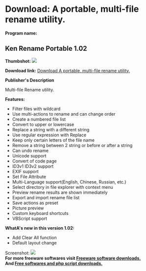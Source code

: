 # Download: A portable, multi-file rename utility.

**Program name:**

## Ken Rename Portable 1.02

  
**Thumbshot:** ![](http://www.freewarefiles.com/screenshot/kenrename_md.gif)   
  
**Download link:** [Download A portable, multi-file rename utility.](http://freesoftwares.boysofts.com/Ken-Rename-Portable_program_48538.html)  
  


**Publisher's Description**  
  


Multi-file Rename utility. 

**Features:**

  * Filter files with wildcard 
  * Use multi-actions to rename and can change order 
  * Create a numbered file list 
  * Convert to upper or lowercase 
  * Replace a string with a different string 
  * Use regular expression with Replace 
  * Keep only certain letters of the file name 
  * Remove a string between 2 string or before or after a string 
  * Can undo rename 
  * Unicode support 
  * Convert of code page 
  * ID3v1 ID3v2 support 
  * EXIF support 
  * Set File Attribute 
  * Multi-Language support(English, Chinese, Russian, etc.) 
  * Select directory in file explorer with context menu 
  * Preview rename results are shown immediately 
  * Export and import rename file list 
  * Save actions as preset 
  * Picture preview 
  * Custom keyboard shortcuts 
  * VBScript support 

**WhatA's new in this version 1.02:**

  * Add Clear All function 
  * Default layout change 

  
  
Screenshot: ![](http://www.freewarefiles.com/screenshot/kenrename.gif)   
**For more freeware softwares visit [Freeware software downloads.](http://freesoftwares.boysofts.com/)**   
**And [Free softwares and php script downloads.](http://www.boysofts.com/)**

